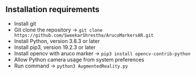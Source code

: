 Installation requirements
--------------------------
- Install git
- Git clone the repository -> `git clone https://github.com/SweekarShrestha/ArucoMarkersAR.git`
- Install Python, version 3.8.3 or later
- Install pip3, version 19.2.3 or later
- Install opencv with aruco marker -> `pip3 install opencv-contrib-python`
- Allow Python camera usage from system preferences 
- Run command -> `python3 AugmentedReality.py`
